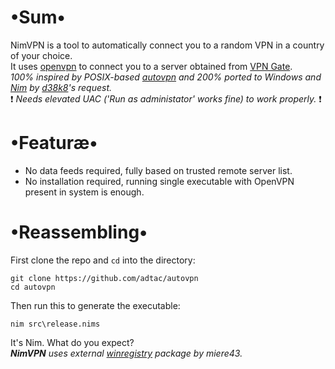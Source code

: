 # •Sum•
NimVPN is a tool to automatically connect you to a random VPN in a country of your choice.  
It uses [openvpn](https://github.com/OpenVPN/openvpn) to connect you to a server obtained from [VPN Gate](http://www.vpngate.net/en/).  
_100% inspired by POSIX-based [autovpn](https://github.com/adtac/autovpn) and 200% ported to Windows and [Nim](http://nim-lang.org) by [d38k8](https://github.com/d38k8)'s request._  
❗ _Needs elevated UAC ('Run as administator' works fine) to work properly._ ❗

# •Featuræ•
* No data feeds required, fully based on trusted remote server list.
* No installation required, running single executable with OpenVPN present in system is enough.

# •Reassembling•
First clone the repo and `cd` into the directory:

```
git clone https://github.com/adtac/autovpn
cd autovpn
```

Then run this to generate the executable:

```
nim src\release.nims
```

It's Nim. What do you expect?  
___NimVPN__ uses external [winregistry](https://github.com/miere43/nim-registry) package by miere43._
